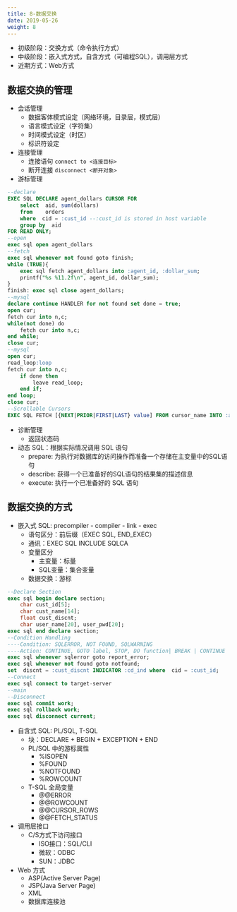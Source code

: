 ```yaml
---
title: 8-数据交换
date: 2019-05-26
weight: 8
---
```


* 初级阶段：交换方式（命令执行方式）
* 中级阶段：嵌入式方式，自含方式（可编程SQL），调用层方式
* 近期方式：Web方式

## 数据交换的管理

* 会话管理
  * 数据客体模式设定（网络环境，目录层，模式层）
  * 语言模式设定（字符集）
  * 时间模式设定（时区）
  * 标识符设定
* 连接管理
  * 连接语句 `connect to <连接目标>`
  * 断开连接 `disconnect <断开对象>`
* 游标管理

```sql
--declare
EXEC SQL DECLARE agent_dollars CURSOR FOR
    select  aid, sum(dollars)
    from    orders
    where  cid = :cust_id --:cust_id is stored in host variable
    group by  aid 
FOR READ ONLY;
--open
exec sql open agent_dollars
--fetch
exec sql whenever not found goto finish;
while (TRUE){
    exec sql fetch agent_dollars into :agent_id, :dollar_sum;
    printf("%s %11.2f\n", agent_id, dollar_sum);
}
finish: exec sql close agent_dollars;
--mysql
declare continue HANDLER for not found set done = true;
open cur;
fetch cur into n,c;
while(not done) do
    fetch cur into n,c;
end while;
close cur;
--mysql
open cur;
read_loop:loop
fetch cur into n,c;
    if done then
        leave read_loop;
    end if;
end loop;
close cur;
--Scrollable Cursors
EXEC SQL FETCH [{NEXT|PRIOR|FIRST|LAST} value] FROM cursor_name INTO :agent_id
```

* 诊断管理
  * 返回状态码
* 动态 SQL：根据实际情况调用 SQL 语句
  * prepare: 为执行对数据库的访问操作而准备一个存储在主变量中的SQL语句
  * describe: 获得一个已准备好的SQL语句的结果集的描述信息
  * execute: 执行一个已准备好的 SQL 语句

## 数据交换的方式

* 嵌入式 SQL: precompiler - compiler - link - exec
  * 语句区分：前后缀（EXEC SQL, END_EXEC）
  * 通讯：EXEC SQL INCLUDE SQLCA
  * 变量区分
    * 主变量：标量
    * SQL变量：集合变量
  * 数据交换：游标

```SQL
--Declare Section
exec sql begin declare section;
    char cust_id[5];
    char cust_name[14];
    float cust_discnt;
    char user_name[20], user_pwd[20];
exec sql end declare section;
--Condition Handling
----Condition: SQLERROR, NOT FOUND, SQLWARNING
----Action: CONTINUE, GOTO label, STOP, DO function| BREAK | CONTINUE
exec sql whenever sqlerror goto report_error;
exec sql whenever not found goto notfound;
set  discnt = :cust_discnt INDICATOR :cd_ind where  cid = :cust_id;
--Connect
exec sql connect to target-server
--main
--Disconnect
exec sql commit work;
exec sql rollback work;
exec sql disconnect current;
```

* 自含式 SQL: PL/SQL, T-SQL
  * 块：DECLARE + BEGIN + EXCEPTION + END
  * PL/SQL 中的游标属性
    * %ISOPEN
    * %FOUND
    * %NOTFOUND
    * %ROWCOUNT
  * T-SQL 全局变量
    * @@ERROR
    * @@ROWCOUNT
    * @@CURSOR_ROWS
    * @@FETCH_STATUS
* 调用层接口
  * C/S方式下访问接口
    * ISO接口：SQL/CLI
    * 微软：ODBC
    * SUN：JDBC
* Web 方式
  * ASP(Active Server Page)
  * JSP(Java Server Page)
  * XML
  * 数据库连接池
